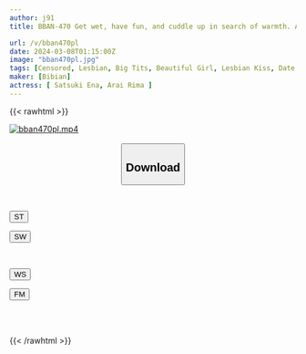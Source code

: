 ```yaml
---
author: j91
title: BBAN-470 Get wet, have fun, and cuddle up in search of warmth. An intense lesbian date where they kiss and intertwine with each other regardless of the location Rima Arai and Ena Satsuki

url: /v/bban470pl
date: 2024-03-08T01:15:00Z
image: "bban470pl.jpg"
tags: [Censored, Lesbian, Big Tits, Beautiful Girl, Lesbian Kiss, Date	]
maker: [Bibian]
actress: [ Satsuki Ena, Arai Rima ]
---
```



{{< rawhtml >}}

<div class="video" data-videoid="g2ZeRaZekvuqMkM">
    <a href="javascript:;">
        <img src="/v/bban470pl/bban470pl.jpg" width="WIDTH" height="HEIGHT" alt="bban470pl.mp4" loading="lazy">
    </a>
</div>

<script type="text/javascript" src="https://j91.asia/asset/on-demand-st.js"></script>

<br>
  <link rel="stylesheet" href="https://j91.asia/asset/bs5.css">
  
  <center>
  <button class="btn btn-primary" type="button" data-bs-toggle="collapse" data-bs-target=".multi-collapse" aria-expanded="false" aria-controls="multiCollapseExample1 multiCollapseExample2"><h2>Download</h2></button></center>
</p>
<div class="row">
  <div class="col">
    <div class="collapse multi-collapse" id="multiCollapseExample1">
      <div class="card card-body">
	      	      <br>
<div class="buttons">  
<p><a href="https://streamtape.to/v/g2ZeRaZekvuqMkM" target="_blank"><button class="btn-hover color-3"><i class="fa fa-download"></i> ST</button></a></p>
<p><a href="https://cdnwish.com/4ix9ruzumac9" target="_blank"><button class="btn-hover color-2"><i class="fa fa-download"></i> SW</button></a></p></div>
    </div>
  </div>
</div>
  <div class="col">
    <div class="collapse multi-collapse" id="multiCollapseExample2">
      <div class="card card-body">
	      <br>
<div class="buttons">
<p><a href="https://wolfstream.tv/t0z00oqa55k3"><button class="btn-hover color-9"><i class="fa fa-download"></i> WS</button></a></p>
<p><a href="https://filemoon.sx/d/4nkgh0tb4c3n"><button class="btn-hover color-8"><i class="fa fa-download"></i> FM</button></a></p></div>
<br><br>
      </div>
    </div>
  </div>
</div>

{{< /rawhtml >}}